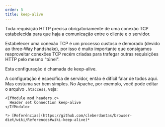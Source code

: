 ```yaml
---
order: 5
title: keep-alive
---
```


Toda requisição HTTP precisa obrigatoriamente de uma conexão TCP estabelecida para que haja a comunicação entre o cliente e o servidor.

Estabelecer uma conexão TCP é um processo custoso e demorado (devido ao three-Way handshake), por isso é muito importante que consigamos reaproveitar conexões TCP recém criadas para trafegar outras requisições HTTP pelo mesmo "túnel".

Esta configuração é chamada de keep-alive.

A configuração é específica de servidor, então é difícil falar de todos aqui. Mas costuma ser bem simples. No Apache, por exemplo, você pode editar o arquivo `.htaccess`, veja:

```
<IfModule mod_headers.c>
  Header set Connection keep-alive
</IfModule>

*> [Referências](https://github.com/cleberdantas/browser-diet/wiki/References#wiki-keep-alive)*
